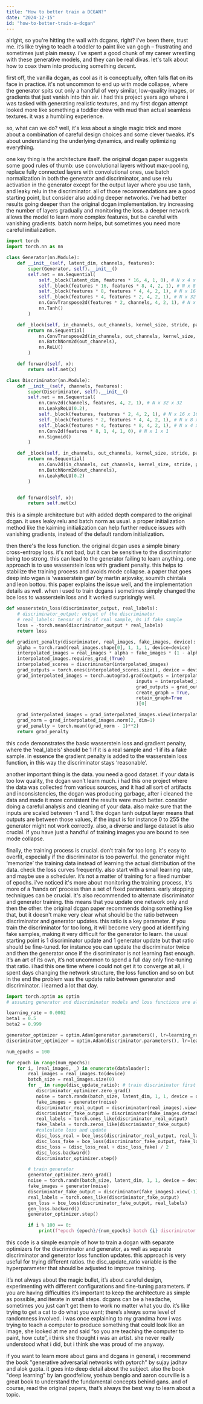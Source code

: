 ```yaml
---
title: "How to better train a DCGAN?"
date: "2024-12-15"
id: "how-to-better-train-a-dcgan"
---
```


alright, so you're hitting the wall with dcgans, right? i've been there, trust me. it’s like trying to teach a toddler to paint like van gogh – frustrating and sometimes just plain messy. i've spent a good chunk of my career wrestling with these generative models, and they can be real divas. let's talk about how to coax them into producing something decent.

first off, the vanilla dcgan, as cool as it is conceptually, often falls flat on its face in practice. it's not uncommon to end up with mode collapse, where the generator spits out only a handful of very similar, low-quality images, or gradients that just vanish into thin air. i had this project years ago where i was tasked with generating realistic textures, and my first dcgan attempt looked more like something a toddler drew with mud than actual seamless textures. it was a humbling experience.

so, what can we do? well, it's less about a single magic trick and more about a combination of careful design choices and some clever tweaks. it's about understanding the underlying dynamics, and really optimizing everything.

one key thing is the architecture itself. the original dcgan paper suggests some good rules of thumb: use convolutional layers without max-pooling, replace fully connected layers with convolutional ones, use batch normalization in both the generator and discriminator, and use relu activation in the generator except for the output layer where you use tanh, and leaky relu in the discriminator. all of those recommendations are a good starting point, but consider also adding deeper networks. i've had better results going deeper than the original dcgan implementation. try increasing the number of layers gradually and monitoring the loss. a deeper network allows the model to learn more complex features, but be careful with vanishing gradients. batch norm helps, but sometimes you need more careful initialization.

```python
import torch
import torch.nn as nn

class Generator(nn.Module):
    def __init__(self, latent_dim, channels, features):
        super(Generator, self).__init__()
        self.net = nn.Sequential(
            self._block(latent_dim, features * 16, 4, 1, 0), # N x 4 x 4
            self._block(features * 16, features * 8, 4, 2, 1), # N x 8 x 8
            self._block(features * 8, features * 4, 4, 2, 1), # N x 16 x 16
            self._block(features * 4, features * 2, 4, 2, 1), # N x 32 x 32
            nn.ConvTranspose2d(features * 2, channels, 4, 2, 1), # N x 64 x 64
            nn.Tanh()
        )

    def _block(self, in_channels, out_channels, kernel_size, stride, padding):
        return nn.Sequential(
            nn.ConvTranspose2d(in_channels, out_channels, kernel_size, stride, padding, bias = False),
            nn.BatchNorm2d(out_channels),
            nn.ReLU()
        )

    def forward(self, x):
        return self.net(x)

class Discriminator(nn.Module):
    def __init__(self, channels, features):
        super(Discriminator, self).__init__()
        self.net = nn.Sequential(
            nn.Conv2d(channels, features, 4, 2, 1), # N x 32 x 32
            nn.LeakyReLU(0.2),
            self._block(features, features * 2, 4, 2, 1), # N x 16 x 16
            self._block(features * 2, features * 4, 4, 2, 1), # N x 8 x 8
            self._block(features * 4, features * 8, 4, 2, 1), # N x 4 x 4
            nn.Conv2d(features * 8, 1, 4, 1, 0), # N x 1 x 1
            nn.Sigmoid()
        )

    def _block(self, in_channels, out_channels, kernel_size, stride, padding):
        return nn.Sequential(
            nn.Conv2d(in_channels, out_channels, kernel_size, stride, padding, bias=False),
            nn.BatchNorm2d(out_channels),
            nn.LeakyReLU(0.2)
        )


    def forward(self, x):
        return self.net(x)
```

this is a simple architecture but with added depth compared to the original dcgan. it uses leaky relu and batch norm as usual. a proper initialization method like the kaiming initialization can help further reduce issues with vanishing gradients, instead of the default random initialization.

then there's the loss function. the original dcgan uses a simple binary cross-entropy loss. it's not bad, but it can be sensitive to the discriminator being too strong. this can lead to the generator failing to learn anything. one approach is to use wasserstein loss with gradient penalty. this helps to stabilize the training process and avoids mode collapse. a paper that goes deep into wgan is ‘wasserstein gan’ by martin arjovsky, soumith chintala and leon bottou. this paper explains the issue well, and the implementation details as well. when i used to train dcgans i sometimes simply changed the bce loss to wasserstein loss and it worked surprisingly well.

```python
def wasserstein_loss(discriminator_output, real_labels):
    # discriminator_output: output of the discriminator
    # real_labels: tensor of 1s if real sample, 0s if fake sample
    loss = -torch.mean(discriminator_output * real_labels)
    return loss

def gradient_penalty(discriminator, real_images, fake_images, device):
    alpha = torch.rand(real_images.shape[0], 1, 1, 1, device=device)
    interpolated_images = real_images * alpha + fake_images * (1 - alpha)
    interpolated_images.requires_grad_(True)
    interpolated_scores = discriminator(interpolated_images)
    grad_outputs = torch.ones(interpolated_scores.size(), device = device)
    grad_interpolated_images = torch.autograd.grad(outputs = interpolated_scores,
                                                inputs = interpolated_images,
                                                grad_outputs = grad_outputs,
                                                create_graph = True,
                                                retain_graph=True
                                                )[0]

    grad_interpolated_images = grad_interpolated_images.view(interpolated_images.shape[0], -1)
    grad_norm = grad_interpolated_images.norm(2, dim=1)
    grad_penalty = torch.mean((grad_norm - 1)**2)
    return grad_penalty
```

this code demonstrates the basic wasserstein loss and gradient penalty, where the ‘real_labels’ should be 1 if it is a real sample and -1 if its a fake sample. in essence the gradient penalty is added to the wasserstein loss function, in this way the discriminator stays ‘reasonable’.

another important thing is the data. you need a good dataset. if your data is too low quality, the dcgan won’t learn much. i had this one project where the data was collected from various sources, and it had all sort of artifacts and inconsistencies, the dcgan was producing garbage, after i cleaned the data and made it more consistent the results were much better. consider doing a careful analysis and cleaning of your data. also make sure that the inputs are scaled between -1 and 1. the dcgan tanh output layer means that outputs are between those values, if the input is for instance 0 to 255 the generator might not work correctly. also, a diverse and large dataset is also crucial. if you have just a handful of training images you are bound to see mode collapse.

finally, the training process is crucial. don’t train for too long. it's easy to overfit, especially if the discriminator is too powerful. the generator might ‘memorize’ the training data instead of learning the actual distribution of the data. check the loss curves frequently. also start with a small learning rate, and maybe use a scheduler. it’s not a matter of training for a fixed number of epochs. i've noticed it's more about monitoring the training process, it's more of a ‘hands on’ process than a set of fixed parameters. early stopping techniques can be crucial. it's also recommended to alternate discriminator and generator training. this means that you update one network only and then the other. the original dcgan paper recommends doing something like that, but it doesn't make very clear what should be the ratio between discriminator and generator updates. this ratio is a key parameter. if you train the discriminator for too long, it will become very good at identifying fake samples, making it very difficult for the generator to learn. the usual starting point is 1 discriminator update and 1 generator update but that ratio should be fine-tuned. for instance you can update the discriminator twice and then the generator once if the discriminator is not learning fast enough. it’s an art of its own, it’s not uncommon to spend a full day only fine-tuning that ratio. i had this one time where i could not get it to converge at all, i spent days changing the network structure, the loss function and so on but in the end the problem was the update ratio between generator and discriminator. i learned a lot that day.

```python
import torch.optim as optim
# assuming generator and discriminator models and loss functions are already defined

learning_rate = 0.0002
beta1 = 0.5
beta2 = 0.999

generator_optimizer = optim.Adam(generator.parameters(), lr=learning_rate, betas = (beta1, beta2))
discriminator_optimizer = optim.Adam(discriminator.parameters(), lr=learning_rate, betas = (beta1, beta2))

num_epochs = 100

for epoch in range(num_epochs):
    for i, (real_images, _) in enumerate(dataloader):
        real_images = real_images.to(device)
        batch_size = real_images.size(0)
        for _ in range(disc_update_ratio): # train discriminator first disc_update_ratio times
           discriminator_optimizer.zero_grad()
           noise = torch.randn(batch_size, latent_dim, 1, 1, device = device)
           fake_images = generator(noise)
           discriminator_real_output = discriminator(real_images).view(-1)
           discriminator_fake_output = discriminator(fake_images.detach()).view(-1)
           real_labels = torch.ones_like(discriminator_real_output)
           fake_labels = torch.zeros_like(discriminator_fake_output)
           #calculate loss and update
           disc_loss_real = bce_loss(discriminator_real_output, real_labels)
           disc_loss_fake = bce_loss(discriminator_fake_output, fake_labels)
           disc_loss = (disc_loss_real + disc_loss_fake) / 2
           disc_loss.backward()
           discriminator_optimizer.step()

        # train generator
        generator_optimizer.zero_grad()
        noise = torch.randn(batch_size, latent_dim, 1, 1, device = device)
        fake_images = generator(noise)
        discriminator_fake_output = discriminator(fake_images).view(-1)
        real_labels = torch.ones_like(discriminator_fake_output)
        gen_loss = bce_loss(discriminator_fake_output, real_labels)
        gen_loss.backward()
        generator_optimizer.step()

        if i % 100 == 0:
            print(f"epoch {epoch}/{num_epochs} batch {i} discriminator loss {disc_loss} generator loss {gen_loss}")
```
this code is a simple example of how to train a dcgan with separate optimizers for the discriminator and generator, as well as separate discriminator and generator loss function updates. this approach is very useful for trying different ratios. the disc_update_ratio variable is the hyperparameter that should be adjusted to improve training.

it’s not always about the magic bullet, it’s about careful design, experimenting with different configurations and fine-tuning parameters. if you are having difficulties it’s important to keep the architecture as simple as possible, and iterate in small steps. dcgans can be a headache, sometimes you just can't get them to work no matter what you do. it’s like trying to get a cat to do what you want; there’s always some level of randomness involved. i was once explaining to my grandma how i was trying to teach a computer to produce something that could look like an image, she looked at me and said “so you are teaching the computer to paint, how cute”, i think she thought i was an artist. she never really understood what i did, but i think she was proud of me anyway.

if you want to learn more about gans and dcgans in general, i recommend the book "generative adversarial networks with pytorch" by sujay jadhav and alok gupta. it goes into deep detail about the subject. also the book "deep learning" by ian goodfellow, yoshua bengio and aaron courville is a great book to understand the fundamental concepts behind gans. and of course, read the original papers, that’s always the best way to learn about a topic.

